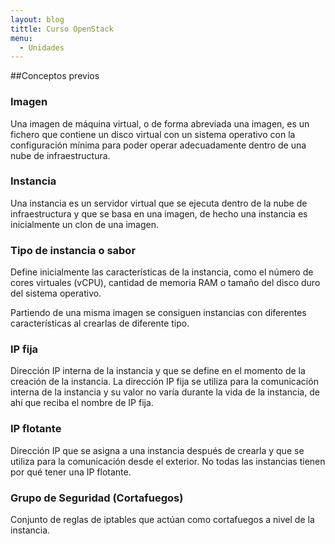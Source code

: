```yaml
---
layout: blog
tittle: Curso OpenStack
menu:
  - Unidades
---
```


##Conceptos previos

### Imagen

Una imagen de máquina virtual, o de forma abreviada una imagen, es un
fichero que contiene un disco virtual con un sistema operativo con la
configuración mínima para poder operar adecuadamente dentro de una
nube de infraestructura.

### Instancia 

Una instancia es un servidor virtual que se ejecuta dentro de la nube
de infraestructura y que se basa en una imagen, de hecho una instancia
es inicialmente un clon de una imagen.

### Tipo de instancia o sabor

Define inicialmente las características de la instancia, como el
número de cores virtuales (vCPU), cantidad de memoria RAM o tamaño del
disco duro del sistema operativo.

Partiendo de una misma imagen se consiguen instancias con diferentes
características al crearlas de diferente tipo.

### IP fija

Dirección IP interna de la instancia y que se define en el momento de
la creación de la instancia. La dirección IP fija se utiliza para la
comunicación interna de la instancia y su valor no varía durante la
vida de la instancia, de ahí que reciba el nombre de IP fija.

### IP flotante 

Dirección IP que se asigna a una instancia después de crearla y que se
utiliza para la comunicación desde el exterior. No todas las
instancias tienen por qué tener una IP flotante.

### Grupo de Seguridad (Cortafuegos)

Conjunto de reglas de iptables que actúan como cortafuegos a nivel de
la instancia.

